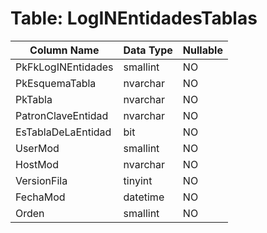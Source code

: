 # Table: LogINEntidadesTablas

| Column Name | Data Type | Nullable |
|-------------|-----------|----------|
| PkFkLogINEntidades | smallint | NO |
| PkEsquemaTabla | nvarchar | NO |
| PkTabla | nvarchar | NO |
| PatronClaveEntidad | nvarchar | NO |
| EsTablaDeLaEntidad | bit | NO |
| UserMod | smallint | NO |
| HostMod | nvarchar | NO |
| VersionFila | tinyint | NO |
| FechaMod | datetime | NO |
| Orden | smallint | NO |
